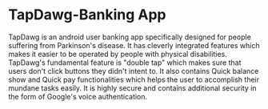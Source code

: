 # TapDawg-Banking App

TapDawg is an android user banking app specifically designed for people suffering from Parkinson's disease. It has cleverly integrated features which makes it easier to be operated by people with physical disabilities. TapDawg's fundamental feature is "double tap" which makes sure that users don't click buttons they didn't intent to. It also contains Quick balance show and Quick pay functionalities which helps the user to accomplish their mundane tasks easily. It is highly secure and contains additional security in the form of Google's voice authentication.
